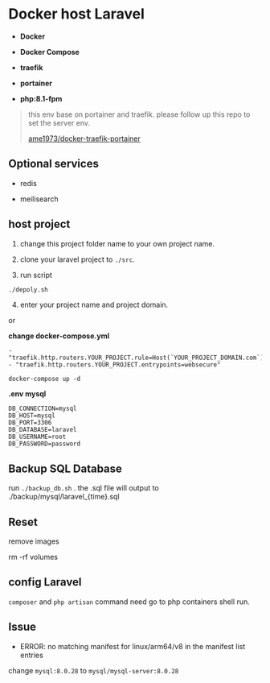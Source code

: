 # Docker host Laravel

- **Docker**

- **Docker Compose**

- **traefik**

- **portainer**

- **php:8.1-fpm**


> this env base on portainer and traefik. please follow up this repo to set the server env.
> 
> [ame1973/docker-traefik-portainer](https://github.com/ame1973/docker-traefik-portainer)

## Optional services

- redis

- meilisearch

## host project

1. change this project folder name to your own project name.

2. clone your laravel project to `./src`.

3. run script

```bash
./depoly.sh
```

4. enter your project name and project domain.

or

**change docker-compose.yml**

```
- "traefik.http.routers.YOUR_PROJECT.rule=Host(`YOUR_PROJECT_DOMAIN.com`)"
- "traefik.http.routers.YOUR_PROJECT.entrypoints=websecure"
```

```
docker-compose up -d
```

**.env mysql**

```
DB_CONNECTION=mysql
DB_HOST=mysql
DB_PORT=3306
DB_DATABASE=laravel
DB_USERNAME=root
DB_PASSWORD=password
```

## Backup SQL Database

run `./backup_db.sh` . the .sql file will output to ./backup/mysql/laravel_{time}.sql

## Reset

remove images

rm -rf volumes

## config Laravel

`composer` and `php artisan` command need go to php containers shell run.

## Issue

- ERROR: no matching manifest for linux/arm64/v8 in the manifest list entries

change `mysql:8.0.28` to `mysql/mysql-server:8.0.28`
